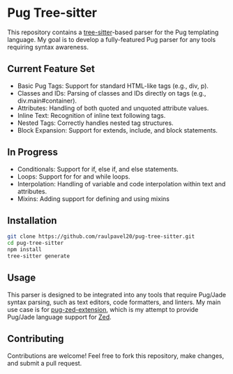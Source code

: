 # Pug Tree-sitter

This repository contains a [tree-sitter](https://tree-sitter.github.io/tree-sitter/)-based parser for the Pug templating language. My goal is to develop a fully-featured Pug parser for any tools requiring syntax awareness.

## Current Feature Set
 - Basic Pug Tags: Support for standard HTML-like tags (e.g., div, p).
 - Classes and IDs: Parsing of classes and IDs directly on tags (e.g., div.main#container).
 - Attributes: Handling of both quoted and unquoted attribute values.
 - Inline Text: Recognition of inline text following tags.
 - Nested Tags: Correctly handles nested tag structures.
 - Block Expansion: Support for extends, include, and block statements.

## In Progress
 - Conditionals: Support for if, else if, and else statements.
 - Loops: Support for for and while loops.
 - Interpolation: Handling of variable and code interpolation within text and attributes.
 - Mixins: Adding support for defining and using mixins

## Installation

```bash
git clone https://github.com/raulpavel20/pug-tree-sitter.git
cd pug-tree-sitter
npm install
tree-sitter generate
```

## Usage

This parser is designed to be integrated into any tools that require Pug/Jade syntax parsing, such as text editors, code formatters, and linters.
My main use case is for [pug-zed-extension](https://github.com/raulpavel20/pug-zed-extension), which is my attempt to provide Pug/Jade language support for [Zed](https://zed.dev/).

## Contributing

Contributions are welcome! Feel free to fork this repository, make changes, and submit a pull request.
